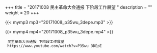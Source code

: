 +++
title = "20171008  民主革命大会通报 下阶段工作展望 "
description = ""
weight = 20
+++

{{< mymp3 mp3="20171008_p35wu_3depe.mp3" >}}

{{< mymp4 mp4="20171008_p35wu_3depe.mp4" >}}

     民主革命大会通报 下阶段工作展望 
     https://www.youtube.com/watch?v=P35wu 3DEpE 
     
